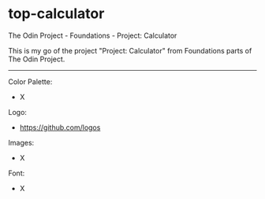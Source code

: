 # top-calculator
The Odin Project - Foundations - Project: Calculator

This is my go of the project "Project: Calculator" from Foundations parts of The Odin Project.

___

Color Palette:
- X

Logo:
- https://github.com/logos

Images:
- X


Font:
- X
